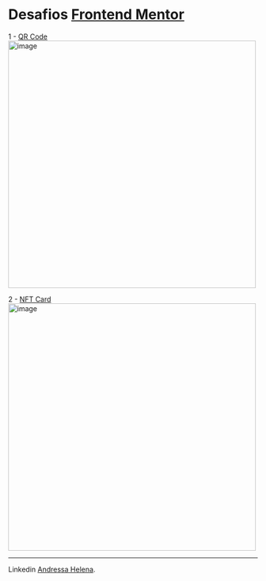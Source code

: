 # Desafios <a href="https://www.frontendmentor.io?ref=challenge" target="_blank">Frontend Mentor</a>
 

1 - [QR Code](https://andressahelena.github.io/frontendmentor/QRCodeComponent/index.html)<br>
<img width="500" alt="image" src="https://github.com/AndressaHelena/frontendmentor/assets/94869300/8c925636-1cfc-4a69-b756-18dcd2b2807b">

2 - [NFT Card](https://andressahelena.github.io/frontendmentor/NFTPreviewCard/index.html)<br>
<img width="500" alt="image" src="https://github.com/AndressaHelena/frontendmentor/assets/94869300/9b5e9a77-f96a-43a6-9823-65b09ec81963">



---

  Linkedin <a href="https://www.linkedin.com/in/andressa-helena/">Andressa Helena</a>.

